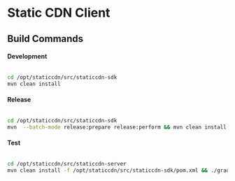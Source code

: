 Static CDN Client
=================

Build Commands
--------------

#### Development

```sh

cd /opt/staticcdn/src/staticcdn-sdk
mvn clean install

```

#### Release

```sh

cd /opt/staticcdn/src/staticcdn-sdk
mvn  --batch-mode release:prepare release:perform && mvn clean install


```


#### Test

```sh

cd /opt/staticcdn/src/staticcdn-server
mvn clean install -f /opt/staticcdn/src/staticcdn-sdk/pom.xml && ./gradlew

```
